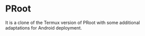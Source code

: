 PRoot
=====
 It is a clone of the Termux version of PRoot with some additional adaptations for Android deployment.
